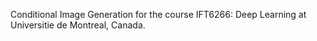Conditional Image Generation for the course IFT6266: Deep Learning at Universitie de Montreal, Canada.
